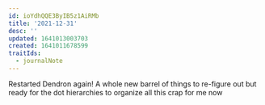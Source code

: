 ```yaml
---
id: ioYdhQQE3ByIB5z1AiRMb
title: '2021-12-31'
desc: ''
updated: 1641013003703
created: 1641011678599
traitIds:
  - journalNote
---
```


Restarted Dendron again! A whole new barrel of things to re-figure out but ready for the dot hierarchies to organize all this crap for me now
